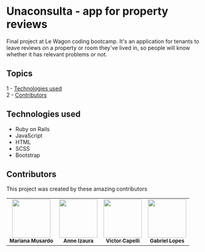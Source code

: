 # **Unaconsulta - app for property reviews**

Final project at Le Wagon coding bootcamp.
It's an application for tenants to leave reviews on a property or room they've lived in, so people will know whether it has relevant problems or not.

## **Topics**
1 - [Technologies used](#technologies-used)<br>
2 - [Contributors](#contributors)

## **Technologies used**
- Ruby on Rails
- JavaScript
- HTML
- SCSS
- Bootstrap

## **Contributors**

This project was created by these amazing contributors

<table>
  <tr>
    <td align="center">
      <a href="https://www.linkedin.com/in/mariana-caramori/"><img width="100px" src="https://avatars.githubusercontent.com/u/42046917?v=4" /><br></a><a href="https://www.linkedin.com/in/mariana-caramori/" title="Mariana's Linkedin">
      <sub><b>Mariana Musardo</b></sub><br></a>
    </td>
    <td align="center">
      <a href="https://www.linkedin.com/in/anneizaura/"><img width="100px" src="https://avatars.githubusercontent.com/u/63751452?v=4" /><br></a><a href="https://www.linkedin.com/in/anneizaura/" title="Anne's Linkedin">
      <sub><b>Anne Izaura</b></sub><br></a>
    </td>
    <td align="center">
      <a href="https://www.linkedin.com/in/victor-c-b1a716100/"><img width="100px" src="https://avatars.githubusercontent.com/u/63083332?v=4" /><br></a><a href="https://www.linkedin.com/in/victor-c-b1a716100/" title="Victor's Linkedin">
      <sub><b>Victor Capelli</b></sub><br>
    </td>
    <td align="center">
      <a href="https://www.linkedin.com/in/gabriellopees/"><img width="100px" src="https://avatars.githubusercontent.com/u/36803487?v=4" /><br></a><a href="https://www.linkedin.com/in/gabriellopees/" title="Gabriel's Linkedin">
      <sub><b>Gabriel Lopes</b></sub><br>
    </td>
  </tr>
</table>
